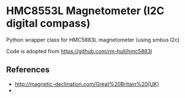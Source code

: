 HMC8553L Magnetometer (I2C digital compass)
===========================================

Python wrapper class for HMC5883L magnetometer (using smbus I2c)

Code is adopted from https://github.com/rm-hull/hmc5883l 

References
----------
* http://magnetic-declination.com/Great%20Britain%20(UK)
*
